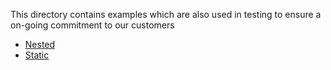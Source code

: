 This directory contains examples which are also used in testing to ensure a on-going commitment to our customers

- [Nested](nested)
- [Static](static)